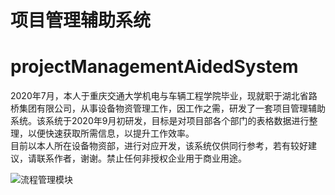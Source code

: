 项目管理辅助系统
==

# projectManagementAidedSystem
2020年7月，本人于重庆交通大学机电与车辆工程学院毕业，现就职于湖北省路桥集团有限公司，从事设备物资管理工作，因工作之需，研发了一套项目管理辅助系统。该系统于2020年9月初研发，目标是对项目部各个部门的表格数据进行整理，以便快速获取所需信息，以提升工作效率。<br>目前以本人所在设备物资部，进行对应开发，该系统仅供同行参考，若有较好建议，请联系作者，谢谢。禁止任何非授权企业用于商业用途。

![流程管理模块](https://github.com/FrankZhou-jun/projectManagerAidedSystem/raw/main/images/流程管理模块.png)

